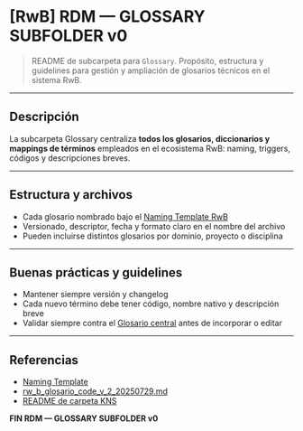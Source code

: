 # [RwB] RDM — GLOSSARY SUBFOLDER v0

> README de subcarpeta para `Glossary`. Propósito, estructura y guidelines para gestión y ampliación de glosarios técnicos en el sistema RwB.

---

## Descripción
La subcarpeta Glossary centraliza **todos los glosarios, diccionarios y mappings de términos** empleados en el ecosistema RwB: naming, triggers, códigos y descripciones breves.

---

## Estructura y archivos
 - Cada glosario nombrado bajo el [Naming Template RwB](../../template/naming/rw_b_naming_template_v_1.md)
- Versionado, descriptor, fecha y formato claro en el nombre del archivo
- Pueden incluirse distintos glosarios por dominio, proyecto o disciplina

---

## Buenas prácticas y guidelines
- Mantener siempre versión y changelog
- Cada nuevo término debe tener código, nombre nativo y descripción breve
 - Validar siempre contra el [Glosario central](rw_b_glosario_code_v_2_20250729.md) antes de incorporar o editar

---

## Referencias
 - [Naming Template](../../template/naming/rw_b_naming_template_v_1.md)
- [rw_b_glosario_code_v_2_20250729.md](rw_b_glosario_code_v_2_20250729.md)
- [README de carpeta KNS](../readme.md)

**FIN RDM — GLOSSARY SUBFOLDER v0**

